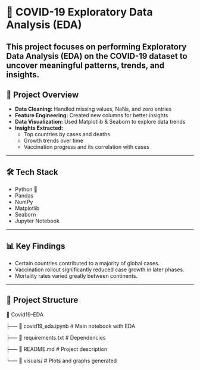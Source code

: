 # 🦠 COVID-19 Exploratory Data Analysis (EDA)

This project focuses on performing **Exploratory Data Analysis (EDA)** on the **COVID-19 dataset** to uncover meaningful patterns, trends, and insights.  
---

## 📌 Project Overview
- **Data Cleaning:** Handled missing values, NaNs, and zero entries
- **Feature Engineering:** Created new columns for better insights
- **Data Visualization:** Used Matplotlib & Seaborn to explore data trends
- **Insights Extracted:**
  - Top countries by cases and deaths
  - Growth trends over time
  - Vaccination progress and its correlation with cases

---

## 🛠️ Tech Stack
- Python 🐍
- Pandas
- NumPy
- Matplotlib
- Seaborn
- Jupyter Notebook

---

## 📊 Key Findings
- Certain countries contributed to a majority of global cases.
- Vaccination rollout significantly reduced case growth in later phases.
- Mortality rates varied greatly between continents.

---

## 📂 Project Structure

📁 Covid19-EDA

├── 📓 covid19_eda.ipynb # Main notebook with EDA

├── 📄 requirements.txt # Dependencies

├── 📄 README.md # Project description

└── 📂 visuals/ # Plots and graphs generated
